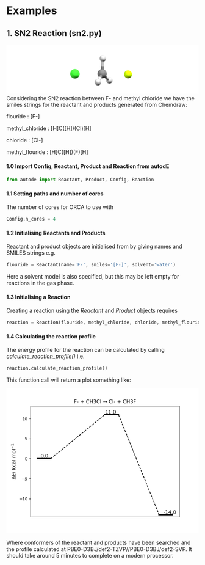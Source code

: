 # Examples

## 1. SN2 Reaction (sn2.py)
![alt text](common/sn2_image.png)
Considering the SN2 reaction between F- and methyl chloride we have the
smiles strings for the reactant and products generated from Chemdraw:

flouride        : \[F-]

methyl_chloride : \[H]C(\[H])(Cl)\[H]

chloride        : \[Cl-]

methyl_flouride : \[H]C(\[H])(F)\[H]

#### 1.0 Import Config, Reactant, Product and Reaction from autodE
```python
from autode import Reactant, Product, Config, Reaction
```


#### 1.1 Setting paths and number of cores
The number of cores for ORCA to use with

```python
Config.n_cores = 4
```

#### 1.2 Initialising Reactants and Products
Reactant and product objects are initialised from by giving names and
SMILES strings e.g.

```python
flouride = Reactant(name='F-', smiles='[F-]', solvent='water')
```

Here a solvent model is also specified, but this may be left empty for
reactions in the gas phase.

#### 1.3 Initialising a Reaction
Creating a reaction using the _Reactant_ and _Product_ objects requires

```python
reaction = Reaction(flouride, methyl_chloride, chloride, methyl_flouride)
```

#### 1.4 Calculating the reaction profile
The energy profile for the reaction can be calculated by calling
_calculate_reaction_profile()_ i.e.

```python
reaction.calculate_reaction_profile()
```

This function call will return a plot something like:

![alt text](common/sn2_reaction_profile.png)

Where conformers of the reactant and products have been searched and the
profile calculated at PBE0-D3BJ/def2-TZVP//PBE0-D3BJ/def2-SVP. It should
take around 5 minutes to complete on a modern processor.
